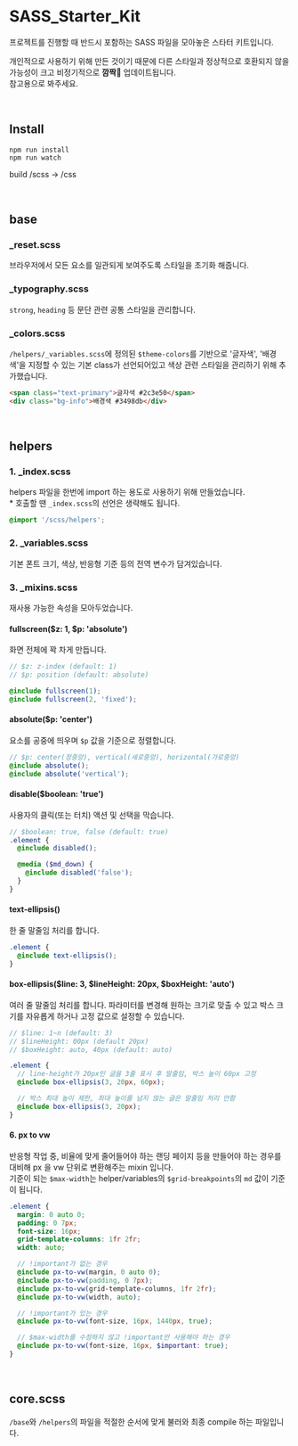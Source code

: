 # SASS_Starter_Kit
프로젝트를 진행할 때 반드시 포함하는 SASS 파일을 모아놓은 스타터 키트입니다.

개인적으로 사용하기 위해 만든 것이기 때문에 다른 스타일과 정상적으로 호환되지 않을 가능성이 크고 비정기적으로 **깜짝🎉** 업데이트됩니다.
<br>참고용으로 봐주세요.


<br>


## Install

```
npm run install
npm run watch
```

build /scss -> /css


<br>

## base
### _reset.scss
브라우저에서 모든 요소를 ​일관되게 보여주도록 스타일을 초기화 해줍니다.

### _typography.scss
`strong`, `heading` 등 문단 관련 공통 스타일을 관리합니다.

### _colors.scss
`/helpers/_variables.scss`에 정의된 `$theme-colors`를 기반으로 '글자색', '배경색'을 지정할 수 있는 기본 class가 선언되어있고 색상 관련 스타일을 관리하기 위해 추가했습니다.

```html
<span class="text-primary">글자색 #2c3e50</span>
<div class="bg-info">배경색 #3498db</div>
```

<br>

## helpers
### 1. _index.scss
helpers 파일을 한번에 import 하는 용도로 사용하기 위해 만들었습니다.
<br>* 호출할 땐 `_index.scss`의 선언은 생략해도 됩니다.

```scss
@import '/scss/helpers';
```

### 2. _variables.scss
기본 폰트 크기, 색상, 반응형 기준 등의 전역 변수가 담겨있습니다.

### 3. _mixins.scss
재사용 가능한 속성을 모아두었습니다.

#### fullscreen($z: 1, $p: 'absolute')
화면 전체에 꽉 차게 만듭니다.

```scss
// $z: z-index (default: 1)
// $p: position (default: absolute)

@include fullscreen(1);
@include fullscreen(2, 'fixed');
```

#### absolute($p: 'center')
요소를 공중에 띄우며 `$p` 값을 기준으로 정렬합니다.

```scss
// $p: center(정중앙), vertical(세로중앙), horizontal(가로중앙)
@include absolute();
@include absolute('vertical');
```

#### disable($boolean: 'true')
사용자의 클릭(또는 터치) 액션 및 선택을 막습니다.

```scss
// $boolean: true, false (default: true)
.element {
  @include disabled();

  @media ($md_down) {
    @include disabled('false');
  }
}
```


#### text-ellipsis()
한 줄 말줄임 처리를 합니다.

```scss
.element {
  @include text-ellipsis();
}
```

#### box-ellipsis($line: 3, $lineHeight: 20px, $boxHeight: 'auto')
여러 줄 말줄임 처리를 합니다. 파라미터를 변경해 원하는 크기로 맞출 수 있고 박스 크기를 자유롭게 하거나 고정 값으로 설정할 수 있습니다.

```scss
// $line: 1~n (default: 3)
// $lineHeight: 00px (default 20px)
// $boxHeight: auto, 40px (default: auto)

.element {
  // line-height가 20px인 글을 3줄 표시 후 말줄임, 박스 높이 60px 고정
  @include box-ellipsis(3, 20px, 60px);

  // 박스 최대 높이 제한, 최대 높이를 넘지 않는 글은 말줄임 처리 안함
  @include box-ellipsis(3, 20px);
}
```

#### 6. px to vw

반응형 작업 중, 비율에 맞게 줄어들어야 하는 랜딩 페이지 등을 만들어야 하는 경우를 대비해 px 을 vw 단위로 변환해주는 mixin 입니다.
<br> 기준이 되는 `$max-width`는 helper/variables의 `$grid-breakpoints`의 `md` 값이 기준이 됩니다.

```scss
.element {
  margin: 0 auto 0;
  padding: 0 7px;
  font-size: 16px;
  grid-template-columns: 1fr 2fr;
  width: auto;

  // !important가 없는 경우
  @include px-to-vw(margin, 0 auto 0);
  @include px-to-vw(padding, 0 7px);
  @include px-to-vw(grid-template-columns, 1fr 2fr);
  @include px-to-vw(width, auto);

  // !important가 있는 경우
  @include px-to-vw(font-size, 16px, 1440px, true);

  // $max-width를 수정하지 않고 !important만 사용해야 하는 경우
  @include px-to-vw(font-size, 16px, $important: true);
}
```

<br>

## core.scss
`/base`와 `/helpers`의 파일을 적절한 순서에 맞게 불러와 최종 compile 하는 파일입니다.
